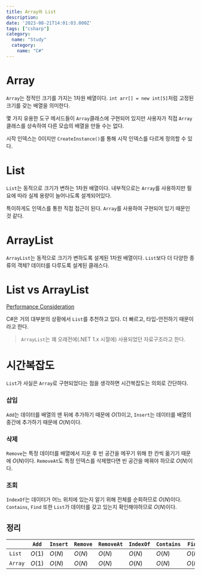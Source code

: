 ```yaml
---
title: Array와 List
description:
date: '2023-08-21T14:01:03.000Z'
tags: ["csharp"]
category:
  name: "Study"
  category:
    name: "C#"
---
```


# Array

`Array`는 정적인 크기를 가지는 1차원 배열이다. `int arr[] = new int[5]`처럼 고정된 크기를 갖는 배열을 의미한다.

몇 가지 유용한 도구 메서드들이 `Array`클래스에 구현되어 있지만 사용자가 직접 `Array` 클래스를 상속하여 다른 모습의 배열을 만들 수는 없다.

시작 인덱스는 0이지만 `CreateInstance()`를 통해 시작 인덱스를 다르게 정의할 수 있다.

# List<T>

`List`는 동적으로 크기가 변하는 1차원 배열이다. 내부적으로는 `Array`를 사용하지만 필요에 따라 실제 용량이 늘어나도록 설계되어있다.

특이하게도 인덱스를 통한 직접 접근이 된다. `Array`를 사용하여 구현되어 있기 때문인것 같다.

# ArrayList

`ArrayList`는 동적으로 크기가 변하도록 설계된 1차원 배열이다. `List`보다 더 다양한 종류의 객체? 데이터를 다루도록 설계된 클래스다.

# List vs ArrayList

[Performance Consideration](https://learn.microsoft.com/en-us/dotnet/api/system.collections.generic.list-1?view=net-7.0#performance-considerations)

C#은 거의 대부분의 상황에서 `List`를 추천하고 있다. 더 빠르고, 타입-안전하기 때문이라고 한다.

> `ArrayList`는 꽤 오래전에(.NET 1.x 시절에) 사용되었던 자료구조라고 한다.

# 시간복잡도

`List`가 사실은 `Array`로 구현되었다는 점을 생각하면 시간복잡도는 의외로 간단하다.

### 삽입

`Add`는 데이터를 배열의 맨 뒤에 추가하기 때문에 $O(1)$이고, `Insert`는 데이터를 배열의 중간에 추가하기 때문에 $O(N)$이다.

### 삭제

`Remove`는 특정 데이터를 배열에서 지운 후 빈 공간을 메꾸기 위해 한 칸씩 옮기기 때문에 $O(N)$이다. `RemoveAt`도 특정 인덱스를 삭제했다면 빈 공간을 메꿔야 하므로 $O(N)$이다.

### 조회

`IndexOf`는 데이터가 어느 위치에 있는지 알기 위해 전체를 순회하므로 $O(N)$이다. `Contains`, `Find` 또한 `List`가 데이터를 갖고 있는지 확인해야하므로 $O(N)$이다.

## 정리

|         | `Add`  | `Insert` | `Remove` | `RemoveAt` | `IndexOf` | `Contains` | `Find` |
| ------- | ------ | -------- | -------- | ---------- | --------- | ---------- | ------ |
| `List`  | $O(1)$ | $O(N)$   | $O(N)$   | $O(N)$     | $O(N)$    | $O(N)$     | $O(N)$ |
| `Array` | $O(1)$ | $O(N)$   | $O(N)$   | $O(N)$     | $O(N)$    | $O(N)$     | $O(N)$ |
